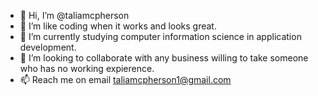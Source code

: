 - 👋 Hi, I’m @taliamcpherson
- 👀 I’m like coding when it works and looks great.
- 🌱 I’m currently studying computer information science in application development.
- 💞️ I’m looking to collaborate with any business willing to take someone who has no working expierence.
- 📫 Reach me on email taliamcpherson1@gmail.com

<!---
taliamcpherson/taliamcpherson is a ✨ special ✨ repository because its `README.md` (this file) appears on your GitHub profile.
You can click the Preview link to take a look at your changes.
--->

